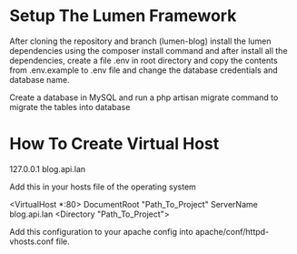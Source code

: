 # Setup The Lumen Framework

After cloning the repository and branch (lumen-blog) install the lumen dependencies using the composer install command and after install all the dependencies, create a file .env in root directory and copy the contents from .env.example to .env file and change the database credentials and database name.

Create a database in MySQL and run a php artisan migrate command to migrate the tables into database

# How To Create Virtual Host

127.0.0.1   blog.api.lan

Add this in your hosts file of the operating system 

<VirtualHost *:80>
DocumentRoot "Path_To_Project"
ServerName blog.api.lan
<Directory "Path_To_Project">
</Directory>
</VirtualHost>

Add this configuration to your apache config into apache/conf/httpd-vhosts.conf file.

